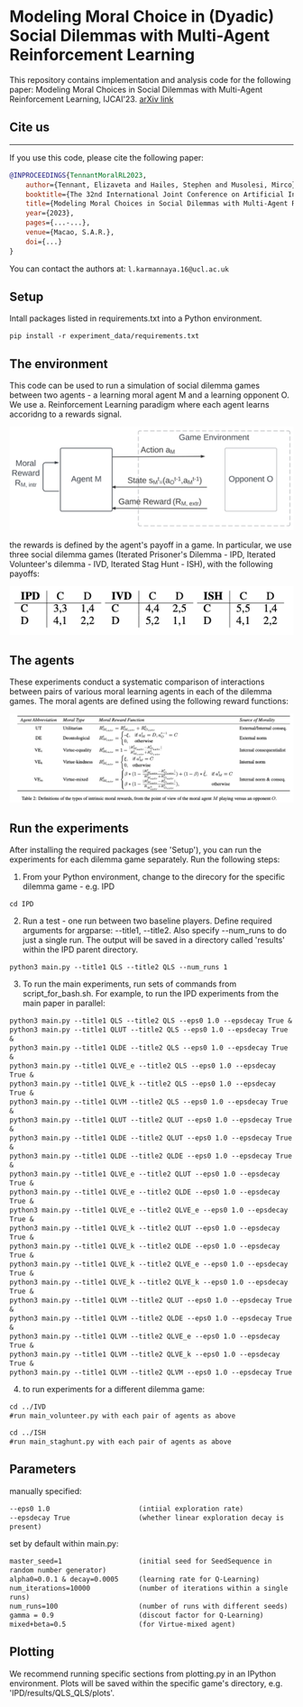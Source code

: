# Modeling Moral Choice in (Dyadic) Social Dilemmas with Multi-Agent Reinforcement Learning

This repository contains implementation and analysis code for the following paper: 
Modeling Moral Choices in Social Dilemmas with Multi-Agent Reinforcement Learning, IJCAI'23. [arXiv link](https://arxiv.org/abs/2301.08491)


## Cite us
***

If you use this code, please cite the following paper:

```bibtex
@INPROCEEDINGS{TennantMoralRL2023,
    author={Tennant, Elizaveta and Hailes, Stephen and Musolesi, Mirco},
    booktitle={The 32nd International Joint Conference on Artificial Intelligence (IJCAI'23)}, 
    title={Modeling Moral Choices in Social Dilemmas with Multi-Agent Reinforcement Learning}, 
    year={2023},
    pages={...-...},
    venue={Macao, S.A.R.},
    doi={...}
}
```

You can contact the authors at: `l.karmannaya.16@ucl.ac.uk`

## Setup

Intall packages listed in requirements.txt into a Python environment. 
```
pip install -r experiment_data/requirements.txt
```

## The environment 

This code can be used to run a simulation of social dilemma games between two agents - a learning moral agent M and a learning opponent O. We use a. Reinforcement Learning paradigm where each agent learns accoridng to a rewards signal.

![Reinformcenet Learning by a Moral learning agent M and a learning opponent O](pics/diagram_V2.png "Reinformcenet Learning by a Moral learning agent M and a learning opponent O")

the rewards is defined by the agent's payoff in a game. In particular, we use three social dilemma games (Iterated Prisoner's Dilemma - IPD, Iterated Volunteer's dilemma - IVD, Iterated Stag Hunt - ISH), with the following payoffs: 

<p align="center">
  <img src="https://github.com/Liza-Karmannaya/modeling_moral_choice_dyadic/blob/main/pics/payoffs.png" />
</p>

## The agents 

These experiments conduct a systematic comparison of interactions between pairs of various moral learning agents in each of the dilemma games. The moral agents are defined using the following reward functions: 

![Rewards](pics/moralrewards.png "Rewards")



## Run the experiments

After installing the required packages (see 'Setup'), you can run the experiments for each dilemma game separately. Run the following steps: 

1. From your Python environment, change to the direcory for the specific dilemma game - e.g. IPD
```
cd IPD
```

2. Run a test - one run between two baseline players. Define required arguments for argparse: --title1, --title2. Also specify --num_runs to do just a single run. The output will be saved in a directory called 'results' within the IPD parent directory. 
```
python3 main.py --title1 QLS --title2 QLS --num_runs 1
```

3. To run the main experiments, run sets of commands from script_for_bash.sh. For example, to run the IPD experiments from the main paper in parallel:
```
python3 main.py --title1 QLS --title2 QLS --eps0 1.0 --epsdecay True &
python3 main.py --title1 QLUT --title2 QLS --eps0 1.0 --epsdecay True &
python3 main.py --title1 QLDE --title2 QLS --eps0 1.0 --epsdecay True &
python3 main.py --title1 QLVE_e --title2 QLS --eps0 1.0 --epsdecay True &
python3 main.py --title1 QLVE_k --title2 QLS --eps0 1.0 --epsdecay True &
python3 main.py --title1 QLVM --title2 QLS --eps0 1.0 --epsdecay True &
python3 main.py --title1 QLUT --title2 QLUT --eps0 1.0 --epsdecay True &
python3 main.py --title1 QLDE --title2 QLUT --eps0 1.0 --epsdecay True &
python3 main.py --title1 QLDE --title2 QLDE --eps0 1.0 --epsdecay True &
python3 main.py --title1 QLVE_e --title2 QLUT --eps0 1.0 --epsdecay True &
python3 main.py --title1 QLVE_e --title2 QLDE --eps0 1.0 --epsdecay True &
python3 main.py --title1 QLVE_e --title2 QLVE_e --eps0 1.0 --epsdecay True &
python3 main.py --title1 QLVE_k --title2 QLUT --eps0 1.0 --epsdecay True &
python3 main.py --title1 QLVE_k --title2 QLDE --eps0 1.0 --epsdecay True &
python3 main.py --title1 QLVE_k --title2 QLVE_e --eps0 1.0 --epsdecay True &
python3 main.py --title1 QLVE_k --title2 QLVE_k --eps0 1.0 --epsdecay True &
python3 main.py --title1 QLVM --title2 QLUT --eps0 1.0 --epsdecay True &
python3 main.py --title1 QLVM --title2 QLDE --eps0 1.0 --epsdecay True &
python3 main.py --title1 QLVM --title2 QLVE_e --eps0 1.0 --epsdecay True &
python3 main.py --title1 QLVM --title2 QLVE_k --eps0 1.0 --epsdecay True &
python3 main.py --title1 QLVM --title2 QLVM --eps0 1.0 --epsdecay True
```

4. to run experiments for a different dilemma game:
```
cd ../IVD
#run main_volunteer.py with each pair of agents as above 
```
```
cd ../ISH
#run main_staghunt.py with each pair of agents as above 
```

## Parameters

manually specified:
```
--eps0 1.0                      (intiial exploration rate)
--epsdecay True                 (whether linear exploration decay is present)
```

set by default within main.py:
```
master_seed=1                   (initial seed for SeedSequence in random number generator) 
alpha0=0.0.1 & decay=0.0005     (learning rate for Q-Learning)
num_iterations=10000            (number of iterations within a single runs)
num_runs=100                    (number of runs with different seeds) 
gamma = 0.9                     (discout factor for Q-Learning)
mixed+beta=0.5                  (for Virtue-mixed agent) 
```

## Plotting 

We recommend running specific sections from plotting.py in an IPython environment. Plots will be saved within the specific game's directory, e.g. 'IPD/results/QLS_QLS/plots'.



